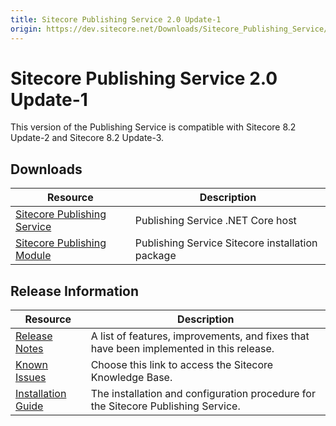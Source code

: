 ```yaml
---
title: Sitecore Publishing Service 2.0 Update-1
origin: https://dev.sitecore.net/Downloads/Sitecore_Publishing_Service/20/Sitecore_Publishing_Service_20_Update1.aspx
---
```


# Sitecore Publishing Service 2.0 Update-1

This version of the Publishing Service is compatible with Sitecore 8.2 Update-2 and Sitecore 8.2 Update-3.

## Downloads

 | Resource | Description |
 | --- | --- |
 | [Sitecore Publishing Service](https://sitecoredev.azureedge.net/~/media/50AEB58FB3CA4CB6AFC792AB349793CF.ashx?date=20170519T102050) | Publishing Service .NET Core host |
 | [Sitecore Publishing Module](https://sitecoredev.azureedge.net/~/media/0476FB31981B4F30B4C470EDFA9BBDAB.ashx?date=20170519T102748) | Publishing Service Sitecore installation package |

## Release Information

 | Resource | Description |
 | --- | --- |
 | [Release Notes](https://dev.sitecore.net:443/downloads/Sitecore%20Publishing%20Service/20/Sitecore%20Publishing%20Service%2020%20Update1/Release%20Notes) | A list of features, improvements, and fixes that have been implemented in this release. |
 | [Known Issues](https://kb.sitecore.net/articles/431510) | Choose this link to access the Sitecore Knowledge Base. |
 | [Installation Guide](https://sitecoredev.azureedge.net/~/media/DCF8CF54AA5B4110AEDCD9A2D5FEEAF6.ashx?date=20200204T081011) | The installation and configuration procedure for the Sitecore Publishing Service. |